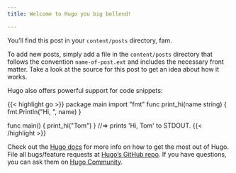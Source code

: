 ```yaml
---
title: Welcome to Hugo you big bellend!

---
```

You’ll find this post in your `content/posts` directory, fam.

To add new posts, simply add a file in the `content/posts` directory that follows the convention `name-of-post.ext` and includes the necessary front matter. Take a look at the source for this post to get an idea about how it works.

Hugo also offers powerful support for code snippets:

{{< highlight go >}}
package main
import "fmt"
func print_hi(name string) {
fmt.Println("Hi, ", name)
}

func main() {
print_hi("Tom")
}
//=> prints 'Hi, Tom' to STDOUT.
{{< /highlight >}}

Check out the [Hugo docs](https://gohugo.io/documentation/) for more info on how to get the most out of Hugo. File all bugs/feature requests at [Hugo’s GitHub repo](https://github.com/gohugoio/hugo). If you have questions, you can ask them on [Hugo Community](https://discourse.gohugo.io/).